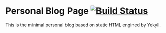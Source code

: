 # Personal Blog Page [![Build Status](https://travis-ci.org/robqiao/PersonalBlog.svg?branch=master)](https://travis-ci.org/robqiao/PersonalBlog) 
This is the minimal personal blog based on static HTML engined by Yekyll.
